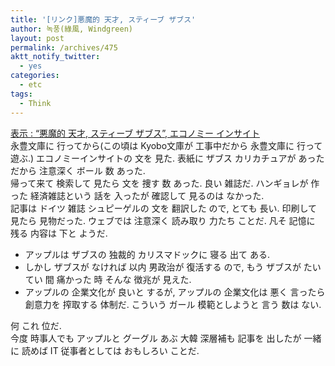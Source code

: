 ```yaml
---
title: '[リンク]悪魔的 天才, スティーブ ザブス'
author: 녹풍(綠風, Windgreen)
layout: post
permalink: /archives/475
aktt_notify_twitter:
  - yes
categories:
  - etc
tags:
  - Think
---
```

<a target="_blank" href="http://www.economyinsight.co.kr/news/articleView.html?idxno=79">表示 : &#8220;悪魔的 天才, スティーブ ザブス&#8221;, エコノミー インサイト</a>  
永豊文庫に 行ってから(この頃は Kyobo文庫が 工事中だから 永豊文庫に 行って 遊ぶ.) エコノミーインサイトの 文を 見た. 表紙に ザブス カリカチュアが あった だから 注意深く ボール 数 あった.  
帰って来て 検索して 見たら 文を 捜す 数 あった. 良い 雑誌だ. ハンギョレが 作った 経済雑誌という 話を 入ったが 確認して 見るのは なかった.  
記事は ドイツ 雑誌 シュピーゲルの 文を 翻訳した ので, とても 長い. 印刷して 見たら 見物だった. ウェブでは 注意深く 読み取り 力たち ことだ. 凡そ 記憶に 残る 内容は 下と ようだ. 
*   アップルは ザブスの 独裁的 カリスマドックに 寝る 出て ある. 
*   しかし ザブスが なければ 以内 男政治が 復活する ので, もう ザブスが たいてい 間 痛かった 時 そんな 徴兆が 見えた.
*   アップルの 企業文化が 良いと するが, アップルの 企業文化は 悪く 言ったら 創意力を 搾取する 体制だ. こういう ガール 模範としようと 言う 数は ない.

何 これ 位だ.  
今度 時事人でも アップルと グーグル あぶ 大韓 深層補も 記事を 出したが 一緒に 読めば IT 従事者としては おもしろい ことだ.